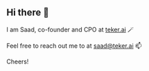 ## Hi there :wave:

I am Saad, co-founder and CPO at [teker.ai](https://teker.ai) 🪄

Feel free to reach out me to at saad@teker.ai 📫

Cheers!
